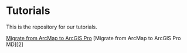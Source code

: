 # Tutorials

This is the repository for our tutorials.

[Migrate from ArcMap to ArcGIS Pro][1]
[Migrate from ArcMap to ArcGIS Pro MD][2]

[1]: migration.html
[3]: migration.md
